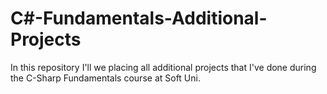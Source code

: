 # C#-Fundamentals-Additional-Projects
In this repository I'll we placing all additional projects that I've done during the C-Sharp Fundamentals course at Soft Uni. 
